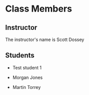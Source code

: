 # Class Members

## Instructor

The instructor's name is Scott Dossey

## Students

* Test student 1









* Morgan Jones
* Martin Torrey

